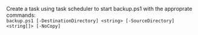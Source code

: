 Create a task using task scheduler to start backup.ps1 with the approprate commands:  
`backup.ps1 [-DestinationDirectory] <string> [-SourceDirectory] <string[]> [-NoCopy]`
